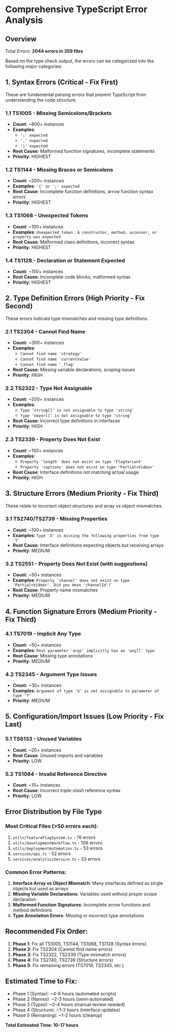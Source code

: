 # Comprehensive TypeScript Error Analysis

## Overview
Total Errors: **2044 errors in 359 files**

Based on the type check output, the errors can be categorized into the following major categories:

## 1. Syntax Errors (Critical - Fix First)
These are fundamental parsing errors that prevent TypeScript from understanding the code structure.

### 1.1 TS1005 - Missing Semicolons/Brackets
- **Count**: ~800+ instances
- **Examples**: 
  - `';' expected`
  - `',' expected` 
  - `')' expected`
- **Root Cause**: Malformed function signatures, incomplete statements
- **Priority**: HIGHEST

### 1.2 TS1144 - Missing Braces or Semicolons  
- **Count**: ~200+ instances
- **Examples**: `'{' or ';' expected`
- **Root Cause**: Incomplete function definitions, arrow function syntax errors
- **Priority**: HIGHEST

### 1.3 TS1068 - Unexpected Tokens
- **Count**: ~100+ instances
- **Examples**: `Unexpected token. A constructor, method, accessor, or property was expected`
- **Root Cause**: Malformed class definitions, incorrect syntax
- **Priority**: HIGHEST

### 1.4 TS1128 - Declaration or Statement Expected
- **Count**: ~150+ instances
- **Root Cause**: Incomplete code blocks, malformed syntax
- **Priority**: HIGHEST

## 2. Type Definition Errors (High Priority - Fix Second)
These errors indicate type mismatches and missing type definitions.

### 2.1 TS2304 - Cannot Find Name
- **Count**: ~300+ instances
- **Examples**: 
  - `Cannot find name 'strategy'`
  - `Cannot find name 'currentValue'`
  - `Cannot find name '_flag'`
- **Root Cause**: Missing variable declarations, scoping issues
- **Priority**: HIGH

### 2.2 TS2322 - Type Not Assignable
- **Count**: ~200+ instances
- **Examples**:
  - `Type 'string[]' is not assignable to type 'string'`
  - `Type 'never[]' is not assignable to type 'string'`
- **Root Cause**: Incorrect type definitions in interfaces
- **Priority**: HIGH

### 2.3 TS2339 - Property Does Not Exist
- **Count**: ~150+ instances  
- **Examples**:
  - `Property 'length' does not exist on type 'FlagVariant'`
  - `Property 'captions' does not exist on type 'Partial<Video>'`
- **Root Cause**: Interface definitions not matching actual usage
- **Priority**: HIGH

## 3. Structure Errors (Medium Priority - Fix Third)
These relate to incorrect object structures and array vs object mismatches.

### 3.1 TS2740/TS2739 - Missing Properties
- **Count**: ~100+ instances
- **Examples**: `Type 'X' is missing the following properties from type 'Y'`
- **Root Cause**: Interface definitions expecting objects but receiving arrays
- **Priority**: MEDIUM

### 3.2 TS2551 - Property Does Not Exist (with suggestions)
- **Count**: ~50+ instances
- **Examples**: `Property 'channel' does not exist on type 'Partial<Video>'. Did you mean 'channelId'?`
- **Root Cause**: Property name mismatches
- **Priority**: MEDIUM

## 4. Function Signature Errors (Medium Priority - Fix Third)
### 4.1 TS7019 - Implicit Any Type
- **Count**: ~50+ instances
- **Examples**: `Rest parameter 'args' implicitly has an 'any[]' type`
- **Root Cause**: Missing type annotations
- **Priority**: MEDIUM

### 4.2 TS2345 - Argument Type Issues
- **Count**: ~30+ instances
- **Examples**: `Argument of type 'X' is not assignable to parameter of type 'Y'`
- **Priority**: MEDIUM

## 5. Configuration/Import Issues (Low Priority - Fix Last)
### 5.1 TS6133 - Unused Variables
- **Count**: ~20+ instances
- **Root Cause**: Unused imports and variables
- **Priority**: LOW

### 5.2 TS1084 - Invalid Reference Directive
- **Count**: ~10+ instances
- **Root Cause**: Incorrect triple-slash reference syntax
- **Priority**: LOW

## Error Distribution by File Type

### Most Critical Files (>50 errors each):
1. `utils/featureFlagSystem.ts` - 76 errors
2. `utils/developmentWorkflow.ts` - 106 errors  
3. `utils/deploymentAutomation.ts` - 53 errors
4. `services/api.ts` - 52 errors
5. `services/analyticsService.ts` - 33 errors

### Common Error Patterns:
1. **Interface Array vs Object Mismatch**: Many interfaces defined as single objects but used as arrays
2. **Missing Variable Declarations**: Variables used without proper scope declaration
3. **Malformed Function Signatures**: Incomplete arrow functions and method definitions
4. **Type Annotation Errors**: Missing or incorrect type annotations

## Recommended Fix Order:
1. **Phase 1**: Fix all TS1005, TS1144, TS1068, TS1128 (Syntax errors)
2. **Phase 2**: Fix TS2304 (Cannot find name errors) 
3. **Phase 3**: Fix TS2322, TS2339 (Type mismatch errors)
4. **Phase 4**: Fix TS2740, TS2739 (Structure errors)
5. **Phase 5**: Fix remaining errors (TS7019, TS2345, etc.)

## Estimated Time to Fix:
- Phase 1 (Syntax): ~4-6 hours (automated scripts)
- Phase 2 (Names): ~2-3 hours (semi-automated)
- Phase 3 (Types): ~2-4 hours (manual review needed)
- Phase 4 (Structure): ~1-2 hours (interface updates)
- Phase 5 (Remaining): ~1-2 hours (cleanup)

**Total Estimated Time: 10-17 hours**
